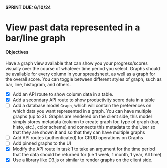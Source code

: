 #### SPRINT DUE: 6/10/24

# View past data represented in a bar/line graph

#### Objectives

Have a graph view available that can show you your progress/scores visually over the course of whatever time period you select. Graphs should be available for every column in your spreadsheet, as well as a graph for the overall score. You can toggle between different styles of graph, such as bar, line, histogram, and others.

- [x] Add an API route to show column data in a table.
- [x] Add a secondary API route to show productivity score data in a table
- [ ] Add a database model `Graph`, which will contain the preferences on which data you want represented in a graph. You can have multiple graphs (up to 3). Graphs are rendered on the client side, this model simply stores metadata (column to create graph for, type of graph (bar, histo, etc.), color scheme) and connects this metadata to the User so that they are shown it and so that they can have multiple graphs
- [ ] Add API routes (authenticated) for CRUD operations on Graphs
- [ ] Add pinned graphs to the UI
- [x] Modify the API route in task 1 to take an argument for the time period that the data should be returned for (i.e 1 week, 1 month, 1 year, All time)
- [x] Use a library like D3.js or similar to render graphs on the client side.
